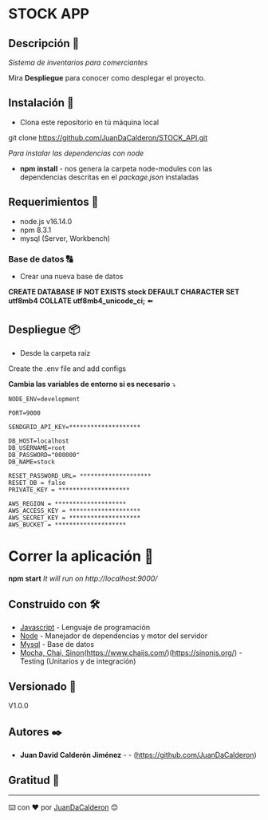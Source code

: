 # STOCK APP

## Descripción 🚀

_Sistema de inventarios para comerciantes_

Mira **Despliegue** para conocer como desplegar el proyecto.

## Instalación 🔑

* Clona este repositorio en tú máquina local

git clone https://github.com/JuanDaCalderon/STOCK_API.git

_Para instalar las dependencias con node_

* **npm install** - nos genera la carpeta node-modules con las dependencias descritas en el *package.json* instaladas

## Requerimientos 🚀

- node.js v16.14.0
- npm 8.3.1
- mysql (Server, Workbench)

### Base de datos 🔠

* Crear una nueva base de datos

**CREATE DATABASE IF NOT EXISTS stock DEFAULT CHARACTER SET utf8mb4 COLLATE utf8mb4_unicode_ci;** ⬅️


## Despliegue 📦

- Desde la carpeta raíz

Create the .env file and add configs

**Cambia las variables de entorno si es necesario** ⤵️

```
NODE_ENV=development

PORT=9000

SENDGRID_API_KEY=********************

DB_HOST=localhost
DB_USERNAME=root
DB_PASSWORD="000000"
DB_NAME=stock

RESET_PASSWORD_URL= ********************
RESET_DB = false
PRIVATE_KEY = ********************

AWS_REGION = ********************
AWS_ACCESS_KEY = ********************
AWS_SECRET_KEY = ********************
AWS_BUCKET = ********************
```

# Correr la aplicación 🏃

**npm start**
*It will run on http://localhost:9000/*

## Construido con 🛠️

* [Javascript](https://developer.mozilla.org/es/docs/Web/JavaScript) - Lenguaje de programación
* [Node](https://nodejs.org/es/) - Manejador de dependencias y motor del servidor
* [Mysql](https://www.mysql.com/) - Base de datos
* [Mocha, Chai, Sinon](https://mochajs.org/)(https://www.chaijs.com/)(https://sinonjs.org/) - Testing (Unitarios y de integración)

## Versionado 📌

V1.0.0

## Autores ✒️

* **Juan David Calderón Jiménez** - - (https://github.com/JuanDaCalderon)

## Gratitud 🎁
---
⌨️ con ❤️ por [JuanDaCalderon](https://github.com/JuanDaCalderon) 😊
